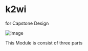 # k2wi
for Capstone Design

![image](https://github.com/user-attachments/assets/dcf84e5c-c461-480e-8997-eb2dfb74f5d7)

This Module is consist of three parts

